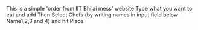 This is a simple 'order from IIT Bhilai mess' website
 Type what you want to eat and add
Then Select Chefs (by writing names in input field below Name1,2,3 and 4) and hit Place
